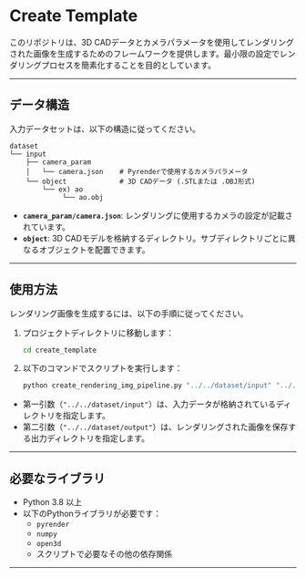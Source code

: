 
# Create Template

このリポジトリは、3D CADデータとカメラパラメータを使用してレンダリングされた画像を生成するためのフレームワークを提供します。最小限の設定でレンダリングプロセスを簡素化することを目的としています。

---

## **データ構造**

入力データセットは、以下の構造に従ってください。

```
dataset
└── input
    ├── camera_param
    │   └── camera.json    # Pyrenderで使用するカメラパラメータ
    └── object             # 3D CADデータ (.STLまたは .OBJ形式)
        └── ex) ao
             └── ao.obj
```

- **`camera_param/camera.json`**: レンダリングに使用するカメラの設定が記載されています。
- **`object`**: 3D CADモデルを格納するディレクトリ。サブディレクトリごとに異なるオブジェクトを配置できます。

---

## **使用方法**

レンダリング画像を生成するには、以下の手順に従ってください。

1. プロジェクトディレクトリに移動します：
   ```bash
   cd create_template
   ```

2. 以下のコマンドでスクリプトを実行します：
   ```bash
   python create_rendering_img_pipeline.py "../../dataset/input" "../../dataset/output"
   ```

- 第一引数（`"../../dataset/input"`）は、入力データが格納されているディレクトリを指定します。
- 第二引数（`"../../dataset/output"`）は、レンダリングされた画像を保存する出力ディレクトリを指定します。

---

## **必要なライブラリ**

- Python 3.8 以上
- 以下のPythonライブラリが必要です：
  - `pyrender`
  - `numpy`
  - `open3d`
  - スクリプトで必要なその他の依存関係

---


